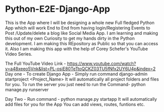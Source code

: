 # Python-E2E-Django-App
This is the App where I will be designing a whole new Full fledged Python App which will work End to End from having login/Registering Events to Post /Update/delete a blog like Social Media App. I am learning and making this out of my own Curiosity to get my hands dirty in the Python development. I am making this REpository as Public so that you can access it. Also I am making this app with the help of Corey Schefer's YouTube Video Series.

The Full YouTube Video Link - https://www.youtube.com/watch?v=a48xeeo5Vnk&list=PL-osiE80TeTtoQCKZ03TU5fNfx2UY6U4p&index=2
Day one - 
  To create Django App - 
  Simply run command 
  django-admin startproject <Project_Name>
  It will automatically all project folders and files for you.
  To run the server you just need to run the Command-
    python manage.py runserver

Day Two -
  Run command -
  python manage.py startapp <AppName>
  It will automatically add files for you for the App
  You can add views, routes, funtions etc.
